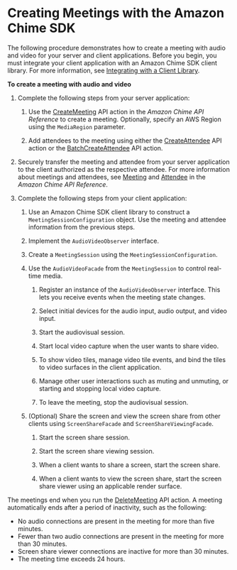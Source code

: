 # Creating Meetings with the Amazon Chime SDK<a name="mtgs-sdk-mtgs"></a>

The following procedure demonstrates how to create a meeting with audio and video for your server and client applications\. Before you begin, you must integrate your client application with an Amazon Chime SDK client library\. For more information, see [Integrating with a Client Library](mtgs-sdk-client-lib.md)\.

**To create a meeting with audio and video**

1. Complete the following steps from your server application:

   1. Use the [CreateMeeting](https://docs.aws.amazon.com/chime/latest/APIReference/API_CreateMeeting.html) API action in the *Amazon Chime API Reference* to create a meeting\. Optionally, specify an AWS Region using the `MediaRegion` parameter\.

   1. Add attendees to the meeting using either the [CreateAttendee](https://docs.aws.amazon.com/chime/latest/APIReference/API_CreateAttendee.html) API action or the [BatchCreateAttendee](https://docs.aws.amazon.com/chime/latest/APIReference/API_BatchCreateAttendee.html) API action\. 

1. Securely transfer the meeting and attendee from your server application to the client authorized as the respective attendee\. For more information about meetings and attendees, see [Meeting](https://docs.aws.amazon.com/chime/latest/APIReference/API_Meeting.html) and [Attendee](https://docs.aws.amazon.com/chime/latest/APIReference/API_Attendee.html) in the *Amazon Chime API Reference*\.

1. Complete the following steps from your client application:

   1. Use an Amazon Chime SDK client library to construct a `MeetingSessionConfiguration` object\. Use the meeting and attendee information from the previous steps\.

   1. Implement the `AudioVideoObserver` interface\.

   1. Create a `MeetingSession` using the `MeetingSessionConfiguration`\.

   1. Use the `AudioVideoFacade` from the `MeetingSession` to control real\-time media\.

      1. Register an instance of the `AudioVideoObserver` interface\. This lets you receive events when the meeting state changes\.

      1. Select initial devices for the audio input, audio output, and video input\.

      1. Start the audiovisual session\.

      1. Start local video capture when the user wants to share video\.

      1. To show video tiles, manage video tile events, and bind the tiles to video surfaces in the client application\.

      1. Manage other user interactions such as muting and unmuting, or starting and stopping local video capture\.

      1. To leave the meeting, stop the audiovisual session\.

   1. \(Optional\) Share the screen and view the screen share from other clients using `ScreenShareFacade` and `ScreenShareViewingFacade`\.

      1. Start the screen share session\.

      1. Start the screen share viewing session\.

      1. When a client wants to share a screen, start the screen share\.

      1. When a client wants to view the screen share, start the screen share viewer using an applicable render surface\.

The meetings end when you run the [DeleteMeeting](https://docs.aws.amazon.com/chime/latest/APIReference/API_DeleteMeeting.html) API action\. A meeting automatically ends after a period of inactivity, such as the following:
+ No audio connections are present in the meeting for more than five minutes\. 
+ Fewer than two audio connections are present in the meeting for more than 30 minutes\. 
+ Screen share viewer connections are inactive for more than 30 minutes\.
+ The meeting time exceeds 24 hours\.